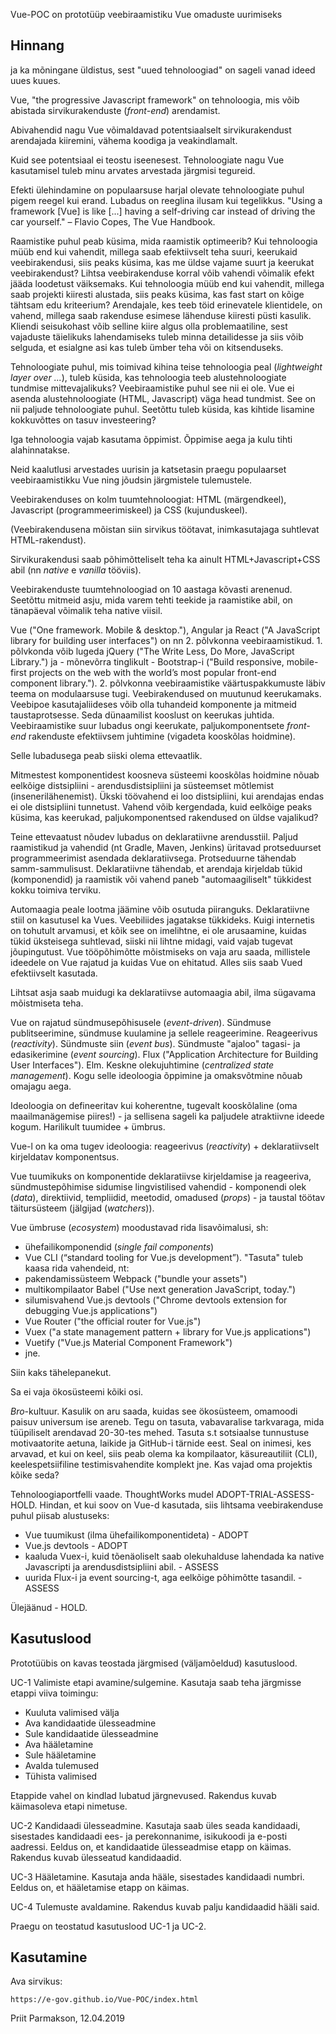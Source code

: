 Vue-POC on prototüüp veebiraamistiku Vue omaduste uurimiseks

## Hinnang

ja ka mõningane üldistus, sest "uued tehnoloogiad" on sageli vanad ideed uues kuues.

Vue, "the progressive Javascript framework" on tehnoloogia, mis võib abistada sirvikurakenduste (*front-end*) arendamist.

Abivahendid nagu Vue võimaldavad potentsiaalselt sirvikurakendust arendajada kiiremini, vähema koodiga ja veakindlamalt.

Kuid see potentsiaal ei teostu iseenesest. Tehnoloogiate nagu Vue kasutamisel tuleb minu arvates arvestada järgmisi tegureid.

Efekti ülehindamine on populaarsuse harjal olevate tehnoloogiate puhul pigem reegel kui erand. Lubadus on reeglina ilusam kui tegelikkus. 
"Using a framework  [Vue] is like [...] having a self-driving car instead of driving the car yourself." – Flavio Copes, The Vue Handbook.

Raamistike puhul peab küsima, mida raamistik optimeerib? Kui tehnoloogia müüb end kui vahendit, millega saab efektiivselt teha suuri, keerukaid veebirakendusi, siis peaks küsima, kas me üldse vajame suurt ja keerukat veebirakendust? Lihtsa veebirakenduse korral võib vahendi võimalik efekt jääda loodetust väiksemaks. Kui tehnoloogia müüb end kui vahendit, millega saab projekti kiiresti alustada, siis peaks küsima, kas fast start on kõige tähtsam edu kriteerium? Arendajale, kes teeb töid erinevatele klientidele, on vahend, millega saab rakenduse esimese lähenduse kiiresti püsti kasulik. Kliendi seisukohast võib selline kiire algus olla problemaatiline, sest vajaduste täielikuks lahendamiseks tuleb minna detailidesse ja siis võib selguda, et esialgne asi kas tuleb ümber teha või on kitsenduseks.

Tehnoloogiate puhul, mis toimivad kihina teise tehnoloogia peal (*lightweight layer over ...*), tuleb küsida, kas tehnoloogia teeb alustehnoloogiate tundmise mittevajalikuks? Veebiraamistike puhul see nii ei ole. Vue ei asenda alustehnoloogiate (HTML, Javascript) väga head tundmist. See on nii paljude tehnoloogiate puhul. Seetõttu tuleb küsida, kas kihtide lisamine kokkuvõttes on tasuv investeering?

Iga tehnoloogia vajab kasutama õppimist. Õppimise aega ja kulu tihti alahinnatakse.

Neid kaalutlusi arvestades uurisin ja katsetasin praegu populaarset veebiraamistikku Vue ning jõudsin järgmistele tulemustele.

Veebirakenduses on kolm tuumtehnoloogiat: HTML (märgendkeel), Javascript (programmeerimiskeel) ja CSS (kujunduskeel).

(Veebirakendusena mõistan siin sirvikus töötavat, inimkasutajaga suhtlevat HTML-rakendust).

Sirvikurakendusi saab põhimõtteliselt teha ka ainult HTML+Javascript+CSS abil (nn *native* e *vanilla* tööviis).

Veebirakenduste tuumtehnoloogiad on 10 aastaga kõvasti arenenud. Seetõttu mitmeid asju, mida varem tehti teekide ja raamistike abil, on tänapäeval võimalik teha native viisil.

Vue ("One framework. Mobile & desktop."), Angular ja React ("A JavaScript library for building user interfaces") on nn 2. põlvkonna veebiraamistikud. 1. põlvkonda võib lugeda jQuery ("The Write Less, Do More, JavaScript Library.") ja - mõnevõrra tinglikult - Bootstrap-i ("Build responsive, mobile-first projects on the web with the world’s most popular front-end component library.").
2. põlvkonna veebiraamistike väärtuspakkumuste läbiv teema on modulaarsuse tugi. Veebirakendused on muutunud keerukamaks. Veebipoe kasutajaliideses võib olla tuhandeid komponente ja mitmeid taustaprotsesse. Seda dünaamilist kooslust on keerukas juhtida. Veebiraamistike suur lubadus ongi keerukate, paljukomponentsete *front-end* rakenduste efektiivsem juhtimine (vigadeta kooskõlas hoidmine).

Selle lubadusega peab siiski olema ettevaatlik.

Mitmestest komponentidest koosneva süsteemi kooskõlas hoidmine nõuab eelkõige distsipliini - arendusdistsipliini ja süsteemset mõtlemist (insenerilähenemist). Ükski töövahend ei loo distsipliini, kui arendajas endas ei ole distsipliini tunnetust. Vahend võib kergendada, kuid eelkõige peaks küsima, kas keerukad, paljukomponentsed rakendused on üldse vajalikud?

Teine ettevaatust nõudev lubadus on deklaratiivne arendusstiil. Paljud raamistikud ja vahendid (nt Gradle, Maven, Jenkins) üritavad protseduurset programmeerimist asendada deklaratiivsega. Protseduurne tähendab samm-sammulisust. Deklaratiivne tähendab, et arendaja kirjeldab tükid (komponendid) ja raamistik või vahend paneb "automaagiliselt" tükkidest kokku toimiva terviku.

Automaagia peale lootma jäämine võib osutuda piiranguks. Deklaratiivne stiil on kasutusel ka Vues. Veebiliides jagatakse tükkideks. Kuigi internetis on tohutult arvamusi, et kõik see on imelihtne, ei ole arusaamine, kuidas tükid üksteisega suhtlevad, siiski nii lihtne midagi, vaid vajab tugevat jõupingutust. Vue tööpõhimõtte mõistmiseks on vaja aru saada, millistele ideedele on Vue rajatud ja kuidas Vue on ehitatud. Alles siis saab Vued efektiivselt kasutada.

Lihtsat asja saab  muidugi ka deklaratiivse automaagia abil, ilma sügavama mõistmiseta teha.

Vue on rajatud sündmusepõhisusele (*event-driven*). Sündmuse publitseerimine, sündmuse kuulamine ja sellele reageerimine. Reageerivus (*reactivity*). Sündmuste siin (*event bus*). Sündmuste "ajaloo" tagasi- ja edasikerimine (*event sourcing*). Flux ("Application Architecture for Building User Interfaces"). Elm. Keskne olekujuhtimine (*centralized state management*). Kogu selle ideoloogia õppimine ja omaksvõtmine nõuab omajagu aega.

Ideoloogia on defineeritav kui koherentne, tugevalt kooskõlaline (oma maailmanägemise piires!) - ja sellisena sageli ka paljudele atraktiivne ideede kogum. Harilikult tuumidee + ümbrus.

Vue-l on ka oma tugev ideoloogia: reageerivus (*reactivity*) + deklaratiivselt kirjeldatav komponentsus.

Vue tuumikuks on komponentide deklaratiivse kirjeldamise ja reageeriva, sündmustepõhimise sidumise lingvistilised vahendid - komponendi olek (*data*), direktiivid, templiidid, meetodid, omadused (*props*) - ja taustal töötav täitursüsteem (jälgijad (*watchers*)).

Vue ümbruse (*ecosystem*) moodustavad rida lisavõimalusi, sh:

- ühefailikomponendid (*single fail components*)
- Vue CLI (“standard tooling for Vue.js development”). "Tasuta" tuleb kaasa rida vahendeid, nt:
- pakendamissüsteem Webpack ("bundle your assets")
- multikompilaator Babel ("Use next generation JavaScript, today.")
- silumisvahend Vue.js devtools ("Chrome devtools extension for debugging Vue.js applications")
- Vue Router ("the official router for Vue.js")
- Vuex ("a state management pattern + library for Vue.js applications") 
- Vuetify ("Vue.js Material Component Framework")
- jne.

Siin kaks tähelepanekut.

Sa ei vaja ökosüsteemi kõiki osi.

*Bro*-kultuur. Kasulik on aru saada, kuidas see ökosüsteem, omamoodi paisuv universum ise areneb. Tegu on tasuta, vabavaralise tarkvaraga, mida tüüpiliselt arendavad 20-30-tes mehed. Tasuta s.t sotsiaalse tunnustuse motivaatorite aetuna, laikide ja GitHub-i tärnide eest. Seal on inimesi, kes arvavad, et kui on keel, siis peab olema ka kompilaator, käsureautiliit (CLI), keelespetsiifiline testimisvahendite komplekt jne. Kas vajad oma projektis kõike seda?

Tehnoloogiaportfelli vaade. ThoughtWorks mudel ADOPT-TRIAL-ASSESS-HOLD. Hindan, et kui soov on Vue-d kasutada, siis lihtsama veebirakenduse puhul piisab alustuseks:

- Vue tuumikust (ilma ühefailikomponentideta) - ADOPT
- Vue.js devtools - ADOPT
- kaaluda Vuex-i, kuid tõenäoliselt saab olekuhalduse lahendada ka native Javascripti ja arendusdistsipliini abil. - ASSESS
- uurida Flux-i ja event sourcing-t, aga eelkõige põhimõtte tasandil. -ASSESS

Ülejäänud - HOLD.

## Kasutuslood

Prototüübis on kavas teostada järgmised (väljamõeldud) kasutuslood.

UC-1 Valimiste etapi avamine/sulgemine. Kasutaja saab teha järgmisse etappi viiva toimingu:

- Kuuluta valimised välja
- Ava kandidaatide ülesseadmine
- Sule kandidaatide ülesseadmine
- Ava hääletamine
- Sule hääletamine
- Avalda tulemused
- Tühista valimised

Etappide vahel on kindlad lubatud järgnevused. Rakendus kuvab käimasoleva etapi nimetuse.

UC-2 Kandidaadi ülesseadmine. Kasutaja saab üles seada kandidaadi, sisestades kandidaadi ees- ja perekonnanime, isikukoodi ja e-posti aadressi. Eeldus on, et kandidaatide ülesseadmise etapp on käimas. Rakendus kuvab ülesseatud kandidaadid.

UC-3 Hääletamine. Kasutaja anda hääle, sisestades kandidaadi numbri. Eeldus on, et hääletamise etapp on käimas.

UC-4 Tulemuste avaldamine. Rakendus kuvab palju kandidaadid hääli said.

Praegu on teostatud kasutuslood UC-1 ja UC-2.

## Kasutamine

Ava sirvikus: 

`https://e-gov.github.io/Vue-POC/index.html`


Priit Parmakson, 12.04.2019
